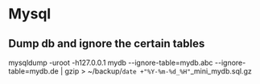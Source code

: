 # Mysql
## Dump db and ignore the certain tables
mysqldump -uroot -h127.0.0.1 mydb --ignore-table=mydb.abc --ignore-table=mydb.de | gzip > ~/backup/`date +"%Y-%m-%d_%H"`_mini_mydb.sql.gz
